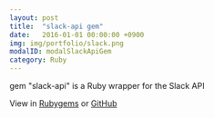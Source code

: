 ```yaml
---
layout: post
title:  "slack-api gem"
date:   2016-01-01 00:00:00 +0900
img: img/portfolio/slack.png
modalID: modalSlackApiGem
category: Ruby
---
```

gem "slack-api" is a Ruby wrapper for the Slack API

View in [Rubygems](https://rubygems.org/gems/slack-api)
or
[GitHub](https://github.com/aki017/slack-ruby-gem)
